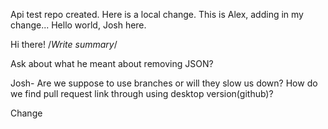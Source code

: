 Api test repo created.
Here is a local change.
This is Alex, adding in my change...
Hello world, Josh here.


Hi there!
/*Write summary*/

Ask about what he meant about removing JSON?

Josh- Are we suppose to use branches or will they slow us down?
How do we find pull request link through using desktop version(github)?

Change